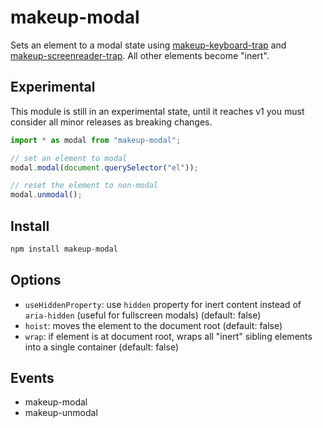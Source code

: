 # makeup-modal

Sets an element to a modal state using [makeup-keyboard-trap](https://github.com/makeup/makeup-js/tree/master/packages/makeup-keyboard-trap) and [makeup-screenreader-trap](https://github.com/makeup/makeup-js/tree/master/packages/makeup-screenreader-trap). All other elements become "inert".

## Experimental

This module is still in an experimental state, until it reaches v1 you must consider all minor releases as breaking changes.

```js
import * as modal from "makeup-modal";

// set an element to modal
modal.modal(document.querySelector("el"));

// reset the element to non-modal
modal.unmodal();
```

## Install

```js
npm install makeup-modal
```

## Options

-   `useHiddenProperty`: use `hidden` property for inert content instead of `aria-hidden` (useful for fullscreen modals) (default: false)
-   `hoist`: moves the element to the document root (default: false)
-   `wrap`: if element is at document root, wraps all "inert" sibling elements into a single container (default: false)

## Events

-   makeup-modal
-   makeup-unmodal
